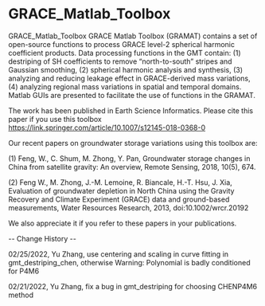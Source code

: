 # GRACE_Matlab_Toolbox
GRACE_Matlab_Toolbox
GRACE Matlab Toolbox (GRAMAT) contains a set of open-source functions to process GRACE level-2 spherical harmonic coefficient products. Data processing functions in the GMT contain: (1) destriping of SH coefficients to remove “north-to-south” stripes and Gaussian smoothing, (2) spherical harmonic analysis and synthesis, (3) analyzing and reducing leakage effect in GRACE-derived mass variations, (4) analyzing regional mass variations in spatial and temporal domains. Matlab GUIs are presented to facilitate the use of functions in the GRAMAT.

The work has been published in Earth Science Informatics. Please cite this paper if you use this toolbox https://link.springer.com/article/10.1007/s12145-018-0368-0

Our recent papers on groundwater storage variations using this toolbox are:

(1)	Feng, W., C. Shum, M. Zhong, Y. Pan, Groundwater storage changes in China from satellite gravity: An overview, Remote Sensing, 2018, 10(5), 674.

(2)	Feng W., M. Zhong, J.-M. Lemoine, R. Biancale, H.-T. Hsu, J. Xia, Evaluation of groundwater depletion in North China using the Gravity Recovery and Climate Experiment (GRACE) data and ground-based measurements, Water Resources Research, 2013, doi:10.1002/wrcr.20192

We also appreciate it if you refer to these papers in your publications.


-- Change History --

02/25/2022, Yu Zhang, use centering and scaling in curve fitting in gmt_destriping_chen,
            otherwise Warning: Polynomial is badly conditioned for P4M6

02/21/2022, Yu Zhang, fix a bug in gmt_destriping for choosing CHENP4M6 method